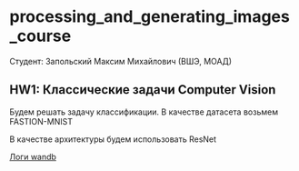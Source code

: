 # processing_and_generating_images_course
Студент: Запольский Максим Михайлович (ВШЭ, МОАД)
## HW1: Классические задачи Computer Vision

Будем решать задачу классификации. В качестве датасета возьмем FASTION-MNIST


В качестве архитектуры будем использовать ResNet

[Логи wandb](https://wandb.ai/revelia/fashion-mnist-resnet/workspace?nw=nwuserrevelia)



